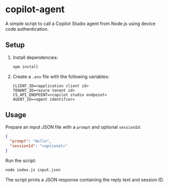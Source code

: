 # copilot-agent

A simple script to call a Copilot Studio agent from Node.js using device code authentication.

## Setup

1. Install dependencies:
   ```sh
   npm install
   ```
2. Create a `.env` file with the following variables:
   ```env
   CLIENT_ID=<application client id>
   TENANT_ID=<azure tenant id>
   CS_API_ENDPOINT=<copilot studio endpoint>
   AGENT_ID=<agent identifier>
   ```

## Usage

Prepare an input JSON file with a `prompt` and optional `sessionId`:

```json
{
  "prompt": "Hello",
  "sessionId": "<optional>"
}
```

Run the script:

```sh
node index.js input.json
```

The script prints a JSON response containing the reply text and session ID.
